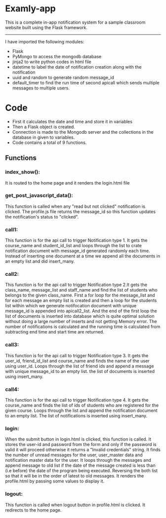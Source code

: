 Examly-app
=====
This is a complete in-app notification system  for a sample classroom website built using the Flask framework.

* * *
I have imported the following modules:
* Flask 
* PyMongo to access the mongodb database
* jinja2 to write python codes in html file 
* datetime to label the date of notification creation along with the notification
* uuid and random to generate random message_id
* default_timer to find the run time of second apicall which sends multiple messages to multiple users. 

# Code
- First it calculates the date and time and store it in variables
- Then a Flask object is created.
- Connection is made to the Mongodb server and the collections in the database in given to variables.
- Code contains a total of 9 functions.
## Functions
### index_show():
It is routed to the home page and it renders the login.html file
### get_post_javascript_data():
This function is called when any "read but not clicked" notification is clicked. The profile.js file returns the message_id so this function updates the notification's status to "clicked".
### call1:
This function is for the api call to trigger Notification type 1. It gets the course_name and student_id_list and loops through the list to crate notification document with message_id generated randomly each time. Instead of inserting one document at a time we append all the documents in an empty list and did insert_many.
### call2:
This function is for the api call to trigger Notification type 2.It gets the class_name, message_list and staff_name and find the list of students who belongs to the given class_name. First a for loop for the message_list and for each message an empty list is created and then a loop for the students list within which we generate notifocation document with unique message_id is appended into apicall2_list. And the end of the first loop the list of documents is inserted into database which is quite optimal solution without doing a large number of inserts and not getting Memory error. The number of notifications is calculated and the running time is calculated from subtracting end time and start time are returned.
### call3:
This function is for the api call to trigger Notification type 3. It gets the user_id, friend_id_list and course_name and finds the name of the user using user_id. Loops through the list of friend ids and append a message with unique message_id to an empty list. the list of documents is inserted using insert_many.
### call4:
This function is for the api call to trigger Notification type 4. It gets the course_name and finds the list of ids of students who are registered for the given course. Loops through the list and append the notification document to an empty list. The list of notifications is inserted using insert_many.
### login:
When the submit button in login.html is clicked, this function is called. It stores the user-id and password from the form and only if the password is valid it will proceed otherwise it returns a "Invalid credentials" string. It finds the number of unread messages for the user, user_master data and notification master data for the user. It loops through the messages and append message to old list if the date of the message created is less than (i.e before) the date of the program being executed. Reversing the both list so that it will be in the order of latest to old messages. It renders the profile.html by passing some values to display it.
### logout:
This function is called when logout button in profile.html is clicked. It redirects to the home page.
